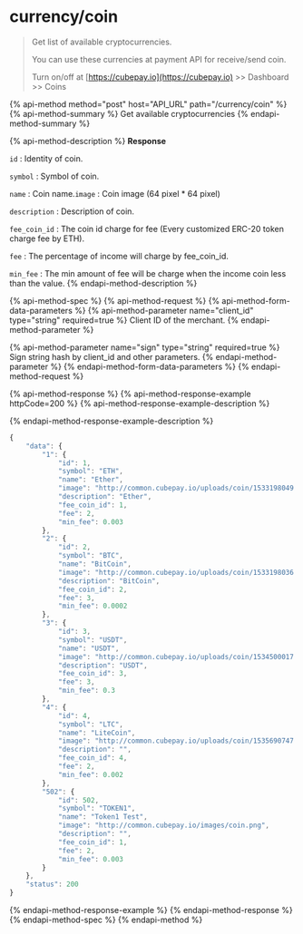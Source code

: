 # currency/coin

> Get list of available cryptocurrencies.
>
> You can use these currencies at payment API for receive/send coin.
>
> Turn on/off at [https://cubepay.io](https://cubepay.io) &gt;&gt; Dashboard &gt;&gt; Coins

{% api-method method="post" host="API\_URL" path="/currency/coin" %}
{% api-method-summary %}
Get available cryptocurrencies
{% endapi-method-summary %}

{% api-method-description %}
**Response**  
  
`id` : Identity of coin.  
  
`symbol` : Symbol of coin.  
  
`name` : Coin name.`image` : Coin image \(64 pixel \* 64 pixel\)  
  
`description` : Description of coin.  
  
`fee_coin_id` : The coin id charge for fee \(Every customized ERC-20 token charge fee by ETH\).  
  
`fee` : The percentage of income will charge by fee\_coin\_id.  
  
`min_fee` : The min amount of fee will be charge when the income coin less than the value.
{% endapi-method-description %}

{% api-method-spec %}
{% api-method-request %}
{% api-method-form-data-parameters %}
{% api-method-parameter name="client\_id" type="string" required=true %}
Client ID of the merchant.
{% endapi-method-parameter %}

{% api-method-parameter name="sign" type="string" required=true %}
Sign string hash by client\_id and other parameters.
{% endapi-method-parameter %}
{% endapi-method-form-data-parameters %}
{% endapi-method-request %}

{% api-method-response %}
{% api-method-response-example httpCode=200 %}
{% api-method-response-example-description %}

{% endapi-method-response-example-description %}

```javascript
{
    "data": {
        "1": {
            "id": 1,
            "symbol": "ETH",
            "name": "Ether",
            "image": "http://common.cubepay.io/uploads/coin/1533198049.png",
            "description": "Ether",
            "fee_coin_id": 1,
            "fee": 2,
            "min_fee": 0.003
        },
        "2": {
            "id": 2,
            "symbol": "BTC",
            "name": "BitCoin",
            "image": "http://common.cubepay.io/uploads/coin/1533198036.png",
            "description": "BitCoin",
            "fee_coin_id": 2,
            "fee": 3,
            "min_fee": 0.0002
        },
        "3": {
            "id": 3,
            "symbol": "USDT",
            "name": "USDT",
            "image": "http://common.cubepay.io/uploads/coin/1534500017.png",
            "description": "USDT",
            "fee_coin_id": 3,
            "fee": 3,
            "min_fee": 0.3
        },
        "4": {
            "id": 4,
            "symbol": "LTC",
            "name": "LiteCoin",
            "image": "http://common.cubepay.io/uploads/coin/1535690747.png",
            "description": "",
            "fee_coin_id": 4,
            "fee": 2,
            "min_fee": 0.002
        },
        "502": {
            "id": 502,
            "symbol": "TOKEN1",
            "name": "Token1 Test",
            "image": "http://common.cubepay.io/images/coin.png",
            "description": "",
            "fee_coin_id": 1,
            "fee": 2,
            "min_fee": 0.003
        }
    },
    "status": 200
}
```
{% endapi-method-response-example %}
{% endapi-method-response %}
{% endapi-method-spec %}
{% endapi-method %}

